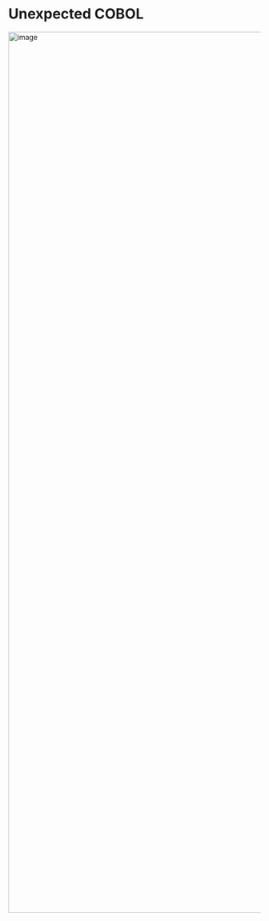 # Unexpected COBOL

<img width="2272" height="1760" alt="image" src="https://github.com/user-attachments/assets/0a2d5c32-f462-49d2-9851-84da42203694" />
